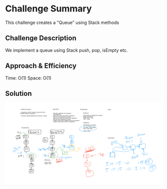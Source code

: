 # Challenge Summary
This challenge creates a "Queue" using Stack methods

## Challenge Description
We implement a queue using Stack push, pop, isEmpty etc.

## Approach & Efficiency
Time: O(1)
Space: O(1)

## Solution
![pseudo](../../../../../../DataStructures/src/main/resources/pseudo.png)